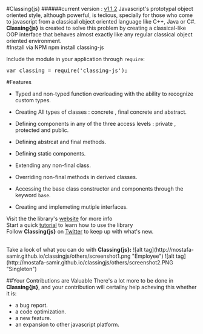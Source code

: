 #Classing{js}
######current version : <a href="http://mostafa-samir.github.io/classingjs/news.html" target="_blank">v1.1.2</a>
Javascript's prototypal object oriented style, although powerful, is tedious, specially for those who come to javascript
from a classical object oriented language like C++, Java or C#.<br/>
<b>Classing{js}</b> is created to solve this problem by creating a classical-like OOP interface that behaves almost exactly
like any regular classical object oriented environment.<br/>
#Install via NPM
    npm install classing-js

Include the module in your application through <code>require</code>:
    <pre>var classing = require('classing-js');</pre>
        
#Features
<ul>
<li><p>Typed and non-typed function overloading with the ability to recognize custom types.</p></li>
<li><p>Creating All types of classes : concrete , final concrete and abstract.</p></li>
<li><p>Defining components in any of the three access levels : private , protected and public.</p></li>
<li><p>Defining abstrcat and final methods.</p></li>
<li><p>Defining static components.</p></li>
<li><p>Extending any non-final class.</p></li>
<li><p>Overriding non-final methods in derived classes.</p></li>
<li><p>Accessing the base class constructor and components through the keyword <code>base</code>.</p></li>
<li><p>Creating and implemeting mutiple interfaces.</p></li>
</ul>

Visit the the library's <a href="http://mostafa-samir.github.io/classingjs/">website</a> for more info<br/>
Start a quick <a href="http://mostafa-samir.github.io/classingjs/tutorial/">tutorial</a> to learn how to use the library  <br/>
Follow <b>Classing{js}</b> on <a href = "https://twitter.com/classing_js">Twitter</a> to keep up with what's new.

<br/>
Take a look of what you can do with <b>Classing{js}:</b>
![alt tag](http://mostafa-samir.github.io/classingjs/others/screenshot1.png "Employee")
![alt tag](http://mostafa-samir.github.io/classingjs/others/screenshot2.PNG "Singleton")


##Your Contributions are Valuable
There's a lot more to be done in <b>Classing{js}</b>, and your contribution will certailny help acheving this whether it is:
<ul>
<li>a bug report.</li>
<li>a code optimization.</li>
<li>a new feature.</li>
<li>an expansion to other javascript platform.</li>
</ul>
